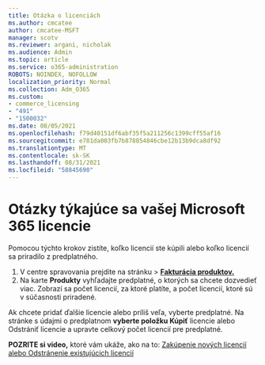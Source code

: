 ```yaml
---
title: Otázka o licenciách
ms.author: cmcatee
author: cmcatee-MSFT
manager: scotv
ms.reviewer: argani, nicholak
ms.audience: Admin
ms.topic: article
ms.service: o365-administration
ROBOTS: NOINDEX, NOFOLLOW
localization_priority: Normal
ms.collection: Adm_O365
ms.custom:
- commerce_licensing
- "491"
- "1500032"
ms.date: 08/05/2021
ms.openlocfilehash: f79d40151df6abf35f5a211256c1399cff55af16
ms.sourcegitcommit: e781da003fb7b878854846cbe12b13b9dca8df92
ms.translationtype: MT
ms.contentlocale: sk-SK
ms.lasthandoff: 08/31/2021
ms.locfileid: "58845690"
---
```

# <a name="questions-about-your-microsoft-365-license"></a>Otázky týkajúce sa vašej Microsoft 365 licencie

Pomocou týchto krokov zistíte, koľko licencií ste kúpili alebo koľko licencií sa priradilo z predplatného.
  
1. V centre spravovania prejdite  na stránku \> **[Fakturácia produktov.](https://go.microsoft.com/fwlink/p/?linkid=842054)**
2. Na karte **Produkty** vyhľadajte predplatné, o ktorých sa chcete dozvedieť viac. Zobrazí sa počet licencií, za ktoré platíte, a počet licencií, ktoré sú v súčasnosti priradené.

Ak chcete pridať ďalšie licencie alebo príliš veľa, vyberte predplatné. Na stránke s údajmi o predplatnom **vyberte položku Kúpiť** licencie alebo Odstrániť licencie a upravte celkový počet licencií pre predplatné. 

**POZRITE si video,** ktoré vám ukáže, ako na to: [Zakúpenie nových licencií](https://go.microsoft.com/fwlink/p/?linkid=2154857) [alebo Odstránenie existujúcich licencií](https://go.microsoft.com/fwlink/p/?linkid=2154938)